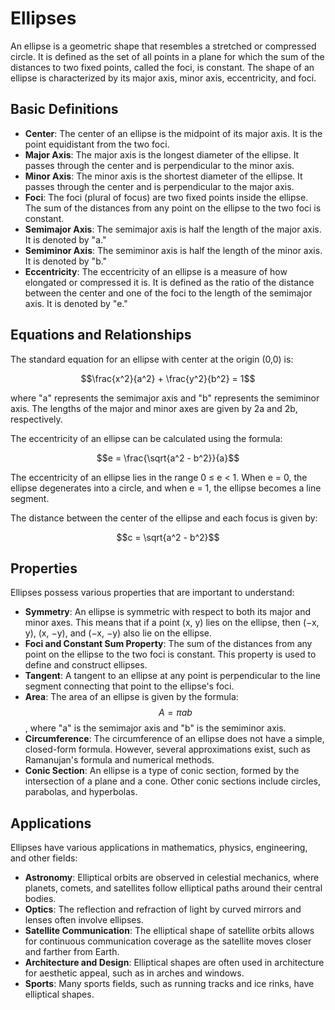 # Ellipses

An ellipse is a geometric shape that resembles a stretched or compressed circle. It is defined as the set of all points in a plane for which the sum of the distances to two fixed points, called the foci, is constant. The shape of an ellipse is characterized by its major axis, minor axis, eccentricity, and foci.

## Basic Definitions

- **Center**: The center of an ellipse is the midpoint of its major axis. It is the point equidistant from the two foci.
- **Major Axis**: The major axis is the longest diameter of the ellipse. It passes through the center and is perpendicular to the minor axis.
- **Minor Axis**: The minor axis is the shortest diameter of the ellipse. It passes through the center and is perpendicular to the major axis.
- **Foci**: The foci (plural of focus) are two fixed points inside the ellipse. The sum of the distances from any point on the ellipse to the two foci is constant.
- **Semimajor Axis**: The semimajor axis is half the length of the major axis. It is denoted by "a."
- **Semiminor Axis**: The semiminor axis is half the length of the minor axis. It is denoted by "b."
- **Eccentricity**: The eccentricity of an ellipse is a measure of how elongated or compressed it is. It is defined as the ratio of the distance between the center and one of the foci to the length of the semimajor axis. It is denoted by "e."

## Equations and Relationships

The standard equation for an ellipse with center at the origin (0,0) is:

$$\frac{x^2}{a^2} + \frac{y^2}{b^2} = 1$$

where "a" represents the semimajor axis and "b" represents the semiminor axis. The lengths of the major and minor axes are given by 2a and 2b, respectively.

The eccentricity of an ellipse can be calculated using the formula:

$$e = \frac{\sqrt{a^2 - b^2}}{a}$$

The eccentricity of an ellipse lies in the range 0 ≤ e < 1. When e = 0, the ellipse degenerates into a circle, and when e = 1, the ellipse becomes a line segment.

The distance between the center of the ellipse and each focus is given by:

$$c = \sqrt{a^2 - b^2}$$

## Properties

Ellipses possess various properties that are important to understand:

- **Symmetry**: An ellipse is symmetric with respect to both its major and minor axes. This means that if a point (x, y) lies on the ellipse, then (−x, y), (x, −y), and (−x, −y) also lie on the ellipse.
- **Foci and Constant Sum Property**: The sum of the distances from any point on the ellipse to the two foci is constant. This property is used to define and construct ellipses.
- **Tangent**: A tangent to an ellipse at any point is perpendicular to the line segment connecting that point to the ellipse's foci.
- **Area**: The area of an ellipse is given by the formula: $$A = \pi ab$$, where "a" is the semimajor axis and "b" is the semiminor axis.
- **Circumference**: The circumference of an ellipse does not have a simple, closed-form formula. However, several approximations exist, such as Ramanujan's formula and numerical methods.
- **Conic Section**: An ellipse is a type of conic section, formed by the intersection of a plane and a cone. Other conic sections include circles, parabolas, and hyperbolas.

## Applications

Ellipses have various applications in mathematics, physics, engineering, and other fields:

- **Astronomy**: Elliptical orbits are observed in celestial mechanics, where planets, comets, and satellites follow elliptical paths around their central bodies.
- **Optics**: The reflection and refraction of light by curved mirrors and lenses often involve ellipses.
- **Satellite Communication**: The elliptical shape of satellite orbits allows for continuous communication coverage as the satellite moves closer and farther from Earth.
- **Architecture and Design**: Elliptical shapes are often used in architecture for aesthetic appeal, such as in arches and windows.
- **Sports**: Many sports fields, such as running tracks and ice rinks, have elliptical shapes.